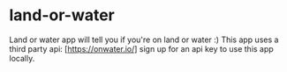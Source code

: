 # land-or-water
Land or water app will tell you if you're on land or water :)
This app uses a third party api: [https://onwater.io/]
sign up for an api key to use this app locally.
